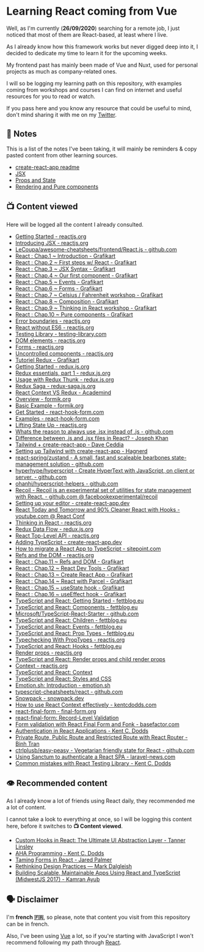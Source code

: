# Learning React coming from Vue

Well, as I'm currently (**26/09/2020**) searching for a remote job, I just noticed that most of them are React-based, at least where I live.

As I already know how this framework works but never digged deep into it, I decided to dedicate my time to learn it for the upcoming weeks.

My frontend past has mainly been made of Vue and Nuxt, used for personal projects as much as company-related ones.

I will so be logging my learning path on this repository, with examples coming from workshops and courses I can find on internet and useful resources for you to read or watch.

If you pass here and you know any resource that could be useful to mind, don't mind sharing it with me on my [Twitter](https://twitter.com/yaeeelglx).

## 📝 Notes

This is a list of the notes I've been taking, it will mainly be reminders & copy pasted content from other learning sources.

- [create-react-app readme](./notes/create-react-app-readme.md)
- [JSX](./notes/jsx.md)
- [Props and State](./notes/props-and-state.md)
- [Rendering and Pure components](./notes/rendering-and-pure-components.md)

## 📺 Content viewed

Here will be logged all the content I already consulted.

- [Getting Started - reactjs.org](https://reactjs.org/docs/getting-started.html)
- [Introducing JSX - reactjs.org](https://reactjs.org/docs/introducing-jsx.html)
- [LeCoupa/awesome-cheatsheets/frontend/React.js - github.com](https://github.com/LeCoupa/awesome-cheatsheets/blob/master/frontend/react.js)
- [React : Chap.1 ~ Introduction - Grafikart](https://www.youtube.com/watch?v=SMgQlTSoXf0)
- [React : Chap.2 ~ First steps w/ React - Grafikart](https://www.youtube.com/watch?v=V8G0ILBE-Ok)
- [React : Chap.3 ~ JSX Syntax - Grafikart](https://www.youtube.com/watch?v=SFFZ0hpIk5Q)
- [React : Chap.4 ~ Our first component - Grafikart](https://www.youtube.com/watch?v=dSarn49JYQo)
- [React : Chap.5 ~ Events - Grafikart](https://www.youtube.com/watch?v=AkEtv7J4kA8)
- [React : Chap.6 ~ Forms - Grafikart](https://www.youtube.com/watch?v=oYuybfkwGx4)
- [React : Chap.7 ~ Celsius / Fahrenheit workshop - Grafikart](https://www.youtube.com/watch?v=m-W1zFR-PVI)
- [React : Chap.8 ~ Composition - Grafikart](https://www.youtube.com/watch?v=O4DEVXdgokY)
- [React : Chap.9 ~ Thinking in React workshop - Grafikart](https://www.youtube.com/watch?v=bapLrqtXEkA)
- [React : Chap.10 ~ Pure components - Grafikart](https://www.youtube.com/watch?v=cJ5IUmGGxdY)
- [Error boundaries - reactjs.org](https://reactjs.org/docs/error-boundaries.html)
- [React without ES6 - reactjs.org](https://reactjs.org/docs/react-without-es6.html)
- [Testing Library - testing-library.com](https://testing-library.com/docs/react-testing-library)
- [DOM elements - reactjs.org](https://reactjs.org/docs/dom-elements.html)
- [Forms - reactjs.org](https://reactjs.org/docs/forms.html)
- [Uncontrolled components - reactjs.org](https://reactjs.org/docs/uncontrolled-components.html)
- [Tutoriel Redux - Grafikart](https://www.youtube.com/watch?v=QLiox52HG4U)
- [Getting Started - redux.js.org](https://redux.js.org/introduction/getting-started)
- [Redux essentials, part 1 - redux.js.org](https://redux.js.org/tutorials/essentials/part-1-overview-concepts)
- [Usage with Redux Thunk - redux.js.org](https://redux.js.org/recipes/usage-with-typescript#usage-with-redux-thunk)
- [Redux Saga - redux-saga.js.org](https://redux-saga.js.org/)
- [React Context VS Redux - Academind](https://www.youtube.com/watch?v=OvM4hIxrqAw)
- [Overview - formik.org](https://formik.org/docs/overview)
- [Basic Example - formik.org](https://formik.org/docs/examples/basic)
- [Get Started - react-hook-form.com](https://react-hook-form.com/get-started)
- [Examples - react-hook-form.com](https://github.com/react-hook-form/react-hook-form/tree/master/examples)
- [Lifting State Up - reactjs.org](https://reactjs.org/docs/lifting-state-up.html)
- [Whats the reason to always use .jsx instead of .js - github.com](https://github.com/airbnb/javascript/issues/1235)
- [Difference between .js and .jsx files in React? - Joseph Khan](https://josephkhan.me/difference-between-js-and-jsx-files-react)
- [Tailwind + create-react-app - Dave Ceddia](https://daveceddia.com/tailwind-create-react-app)
- [Setting up Tailwind with create-react-app - Hagnerd](https://dev.to/hagnerd/setting-up-tailwind-with-create-react-app-4jd)
- [react-spring/zustand - A small, fast and scaleable bearbones state-management solution - github.com](https://github.com/react-spring/zustand)
- [hyperhype/hyperscript - Create HyperText with JavaScript, on client or server. - github.com](https://github.com/hyperhype/hyperscript)
- [ohanhi/hyperscript-helpers - github.com](https://github.com/ohanhi/hyperscript-helpers)
- [Recoil - Recoil is an experimental set of utilities for state management with React. - github.com @ facebookexperimental/recoil](https://github.com/facebookexperimental/Recoil)
- [Setting up your editor - create-react-app.dev](https://create-react-app.dev/docs/setting-up-your-editor/)
- [React Today and Tomorrow and 90% Cleaner React with Hooks - youtube.com @ React Conf](https://www.youtube.com/watch?v=dpw9EHDh2bM)
- [Thinking in React - reactjs.org](https://reactjs.org/docs/thinking-in-react.html)
- [Redux Data Flow - redux.js.org](https://redux.js.org/basics/data-flow)
- [React Top-Level API - reactjs.org](https://reactjs.org/docs/react-api.html)
- [Adding TypeScript - create-react-app.dev](https://create-react-app.dev/docs/adding-typescript/)
- [How to migrate a React App to TypeScript - sitepoint.com](https://www.sitepoint.com/how-to-migrate-a-react-app-to-typescript/)
- [Refs and the DOM - reactjs.org](https://reactjs.org/docs/refs-and-the-dom.html)
- [React : Chap.11 ~ Refs and DOM - Grafikart](https://www.youtube.com/watch?v=QhM0KW2txSc)
- [React : Chap.12 ~ React Dev Tools - Grafikart](https://www.youtube.com/watch?v=SuWfqA1VaXM)
- [React : Chap.13 ~ Create React App - Grafikart](https://www.youtube.com/watch?v=kx_hJExdqzw)
- [React : Chap.14 ~ React with Parcel - Grafikart](https://www.youtube.com/watch?v=stN8pf-23Wo)
- [React : Chap.15 ~ useState hook - Grafikart](https://www.youtube.com/watch?v=t6IAQn4d5mU)
- [React : Chap.16 ~ useEffect hook - Grafikart](https://www.youtube.com/watch?v=OC9swIBpD_U)
- [TypeScript and React: Getting Started - fettblog.eu](https://fettblog.eu/typescript-react/getting-started)
- [TypeScript and React: Components - fettblog.eu](https://fettblog.eu/typescript-react/components)
- [Microsoft/TypeScript-React-Starter - github.com](https://github.com/Microsoft/TypeScript-React-Starter#typescript-react-starter)
- [TypeScript and React: Children - fettblog.eu](https://fettblog.eu/typescript-react/children)
- [TypeScript and React: Events - fettblog.eu](https://fettblog.eu/typescript-react/events)
- [TypeScript and React: Prop Types - fettblog.eu](https://fettblog.eu/typescript-react/prop-types)
- [Typechecking With PropTypes - reactjs.org](https://reactjs.org/docs/typechecking-with-proptypes.html)
- [TypeScript and React: Hooks - fettblog.eu](https://fettblog.eu/typescript-react/hooks)
- [Render props - reactjs.org](https://reactjs.org/docs/render-props.html)
- [TypeScript and React: Render props and child render props](https://fettblog.eu/typescript-react/render-props)
- [Context - reactjs.org](https://reactjs.org/docs/context.html)
- [TypeScript and React: Context](https://fettblog.eu/typescript-react/context)
- [TypeScript and React: Styles and CSS](https://fettblog.eu/typescript-react/styles)
- [Emotion.sh: Introduction - emotion.sh](https://emotion.sh/docs/introduction)
- [typescript-cheatsheets/react - github.com](https://github.com/typescript-cheatsheets/react)
- [Snowpack - snowpack.dev](https://www.snowpack.dev)
- [How to use React Context effectively - kentcdodds.com](https://kentcdodds.com/blog/how-to-use-react-context-effectively)
- [react-final-form - final-form.org](https://final-form.org/react)
- [react-final-form: Record-Level Validation](https://final-form.org/docs/react-final-form/examples/record-level-validation)
- [Form validation with React Final Form and Fonk - basefactor.com](https://www.basefactor.com/react-final-form-validation-fonk)
- [Authentication in React Applications - Kent C. Dodds](https://kentcdodds.com/blog/authentication-in-react-applications)
- [Private Route, Public Route and Restricted Route with React Router - Binh Tran](https://medium.com/@thanhbinh.tran93/private-route-public-route-and-restricted-route-with-react-router-d50b27c15f5e)
- [ctrlplusb/easy-peasy - Vegetarian friendly state for React - github.com](https://github.com/ctrlplusb/easy-peasy)
- [Using Sanctum to authenticate a React SPA - laravel-news.com](https://laravel-news.com/using-sanctum-to-authenticate-a-react-spaa)
- [Common mistakes with React Testing Library - Kent C. Dodds](https://kentcdodds.com/blog/common-mistakes-with-react-testing-library)

## 👁 Recommended content

As I already know a lot of friends using React daily, they recommended me a lot of content.

I cannot take a look to everything at once, so I will be logging this content here, before it switches to **📺 Content viewed**.

- [Custom Hooks in React: The Ultimate UI Abstraction Layer - Tanner Linsley](https://www.youtube.com/watch?v=J-g9ZJha8FE)
- [AHA Programming - Kent C. Dodds](https://kentcdodds.com/blog/aha-programming)
- [Taming Forms in React - Jared Palmer](https://www.youtube.com/watch?v=oiNtnehlaTo)
- [Rethinking Design Practices — Mark Dalgleish](https://www.youtube.com/watch?v=xxbc3wAztl0)
- [Building Scalable, Maintainable Apps Using React and TypeScript (MidwestJS 2017) - Kamran Ayub](https://www.youtube.com/watch?v=owcuEwn-pSM)

## 🗣 Disclaimer

I'm **french 🇫🇷**, so please, note that content you visit from this repository can be in french.

Also, I've been using [Vue](https://vuejs.org/) a lot, so if you're starting with JavaScript I won't recommend following my path through [React](https://reactjs.org/).
